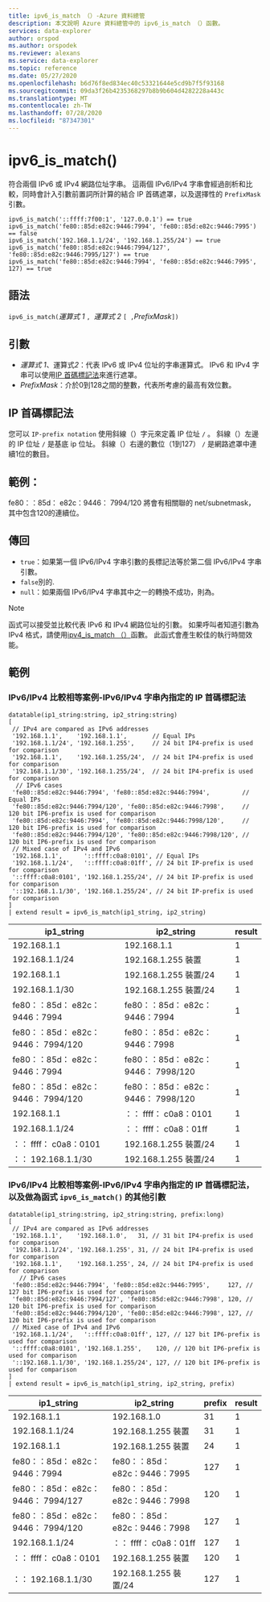 ```yaml
---
title: ipv6_is_match （）-Azure 資料總管
description: 本文說明 Azure 資料總管中的 ipv6_is_match （）函數。
services: data-explorer
author: orspod
ms.author: orspodek
ms.reviewer: alexans
ms.service: data-explorer
ms.topic: reference
ms.date: 05/27/2020
ms.openlocfilehash: b6d76f8ed834ec40c53321644e5cd9b7f5f93168
ms.sourcegitcommit: 09da3f26b4235368297b8b9b604d4282228a443c
ms.translationtype: MT
ms.contentlocale: zh-TW
ms.lasthandoff: 07/28/2020
ms.locfileid: "87347301"
---
```

# <a name="ipv6_is_match"></a>ipv6_is_match()

符合兩個 IPv6 或 IPv4 網路位址字串。 這兩個 IPv6/IPv4 字串會經過剖析和比較，同時會計入引數前置詞所計算的結合 IP 首碼遮罩，以及選擇性的 `PrefixMask` 引數。

```kusto
ipv6_is_match('::ffff:7f00:1', '127.0.0.1') == true
ipv6_is_match('fe80::85d:e82c:9446:7994', 'fe80::85d:e82c:9446:7995') == false
ipv6_is_match('192.168.1.1/24', '192.168.1.255/24') == true
ipv6_is_match('fe80::85d:e82c:9446:7994/127', 'fe80::85d:e82c:9446:7995/127') == true
ipv6_is_match('fe80::85d:e82c:9446:7994', 'fe80::85d:e82c:9446:7995', 127) == true
```

## <a name="syntax"></a>語法

`ipv6_is_match(`*運算式 1* `, `*運算式 2* `[ ,`*PrefixMask*`])`

## <a name="arguments"></a>引數

* *運算式 1*、運算式*2*：代表 IPv6 或 IPv4 位址的字串運算式。 IPv6 和 IPv4 字串可以使用[IP 首碼標記法](#ip-prefix-notation)來進行遮罩。
* *PrefixMask*：介於0到128之間的整數，代表所考慮的最高有效位數。

## <a name="ip-prefix-notation"></a>IP 首碼標記法
 
您可以 `IP-prefix notation` 使用斜線（）字元來定義 IP 位址 `/` 。
斜線（）左邊的 IP 位址 `/` 是基底 ip 位址。 斜線（）右邊的數位（1到127） `/` 是網路遮罩中連續1位的數目。 

## <a name="example"></a>範例：
fe80：：85d： e82c：9446： 7994/120 將會有相關聯的 net/subnetmask，其中包含120的連續位。

## <a name="returns"></a>傳回

* `true`：如果第一個 IPv6/IPv4 字串引數的長標記法等於第二個 IPv6/IPv4 字串引數。
* `false`別的.
* `null`：如果兩個 IPv6/IPv4 字串其中之一的轉換不成功，則為。

> [!Note]
> 函式可以接受並比較代表 IPv6 和 IPv4 網路位址的引數。 如果呼叫者知道引數為 IPv4 格式，請使用[ipv4_is_match （）](./ipv4-is-matchfunction.md)函數。 此函式會產生較佳的執行時間效能。

## <a name="examples"></a>範例

### <a name="ipv6ipv4-comparison-equality-case---ip-prefix-notation-specified-inside-the-ipv6ipv4-strings"></a>IPv6/IPv4 比較相等案例-IPv6/IPv4 字串內指定的 IP 首碼標記法

<!-- csl: https://help.kusto.windows.net/Samples -->
```kusto
datatable(ip1_string:string, ip2_string:string)
[
 // IPv4 are compared as IPv6 addresses
 '192.168.1.1',    '192.168.1.1',       // Equal IPs
 '192.168.1.1/24', '192.168.1.255',     // 24 bit IP4-prefix is used for comparison
 '192.168.1.1',    '192.168.1.255/24',  // 24 bit IP4-prefix is used for comparison
 '192.168.1.1/30', '192.168.1.255/24',  // 24 bit IP4-prefix is used for comparison
  // IPv6 cases
 'fe80::85d:e82c:9446:7994', 'fe80::85d:e82c:9446:7994',         // Equal IPs
 'fe80::85d:e82c:9446:7994/120', 'fe80::85d:e82c:9446:7998',     // 120 bit IP6-prefix is used for comparison
 'fe80::85d:e82c:9446:7994', 'fe80::85d:e82c:9446:7998/120',     // 120 bit IP6-prefix is used for comparison
 'fe80::85d:e82c:9446:7994/120', 'fe80::85d:e82c:9446:7998/120', // 120 bit IP6-prefix is used for comparison
 // Mixed case of IPv4 and IPv6
 '192.168.1.1',      '::ffff:c0a8:0101', // Equal IPs
 '192.168.1.1/24',   '::ffff:c0a8:01ff', // 24 bit IP-prefix is used for comparison
 '::ffff:c0a8:0101', '192.168.1.255/24', // 24 bit IP-prefix is used for comparison
 '::192.168.1.1/30', '192.168.1.255/24', // 24 bit IP-prefix is used for comparison
]
| extend result = ipv6_is_match(ip1_string, ip2_string)
```

|ip1_string|ip2_string|result|
|---|---|---|
|192.168.1.1|192.168.1.1|1|
|192.168.1.1/24|192.168.1.255 裝置|1|
|192.168.1.1|192.168.1.255 裝置/24|1|
|192.168.1.1/30|192.168.1.255 裝置/24|1|
|fe80：：85d： e82c：9446：7994|fe80：：85d： e82c：9446：7994|1|
|fe80：：85d： e82c：9446： 7994/120|fe80：：85d： e82c：9446：7998|1|
|fe80：：85d： e82c：9446：7994|fe80：：85d： e82c：9446： 7998/120|1|
|fe80：：85d： e82c：9446： 7994/120|fe80：：85d： e82c：9446： 7998/120|1|
|192.168.1.1|：： ffff： c0a8：0101|1|
|192.168.1.1/24|：： ffff： c0a8：01ff|1|
|：： ffff： c0a8：0101|192.168.1.255 裝置/24|1|
|：： 192.168.1.1/30|192.168.1.255 裝置/24|1|


### <a name="ipv6ipv4-comparison-equality-case--ip-prefix-notation-specified-inside-the-ipv6ipv4-strings-and-as-additional-argument-of-the-ipv6_is_match-function"></a>IPv6/IPv4 比較相等案例-IPv6/IPv4 字串內指定的 IP 首碼標記法，以及做為函式 `ipv6_is_match()` 的其他引數

<!-- csl: https://help.kusto.windows.net/Samples -->
```kusto
datatable(ip1_string:string, ip2_string:string, prefix:long)
[
 // IPv4 are compared as IPv6 addresses 
 '192.168.1.1',    '192.168.1.0',   31, // 31 bit IP4-prefix is used for comparison
 '192.168.1.1/24', '192.168.1.255', 31, // 24 bit IP4-prefix is used for comparison
 '192.168.1.1',    '192.168.1.255', 24, // 24 bit IP4-prefix is used for comparison
   // IPv6 cases
 'fe80::85d:e82c:9446:7994', 'fe80::85d:e82c:9446:7995',     127, // 127 bit IP6-prefix is used for comparison
 'fe80::85d:e82c:9446:7994/127', 'fe80::85d:e82c:9446:7998', 120, // 120 bit IP6-prefix is used for comparison
 'fe80::85d:e82c:9446:7994/120', 'fe80::85d:e82c:9446:7998', 127, // 120 bit IP6-prefix is used for comparison
 // Mixed case of IPv4 and IPv6
 '192.168.1.1/24',   '::ffff:c0a8:01ff', 127, // 127 bit IP6-prefix is used for comparison
 '::ffff:c0a8:0101', '192.168.1.255',    120, // 120 bit IP6-prefix is used for comparison
 '::192.168.1.1/30', '192.168.1.255/24', 127, // 120 bit IP6-prefix is used for comparison
]
| extend result = ipv6_is_match(ip1_string, ip2_string, prefix)
```

|ip1_string|ip2_string|prefix|result|
|---|---|---|---|
|192.168.1.1|192.168.1.0|31|1|
|192.168.1.1/24|192.168.1.255 裝置|31|1|
|192.168.1.1|192.168.1.255 裝置|24|1|
|fe80：：85d： e82c：9446：7994|fe80：：85d： e82c：9446：7995|127|1|
|fe80：：85d： e82c：9446： 7994/127|fe80：：85d： e82c：9446：7998|120|1|
|fe80：：85d： e82c：9446： 7994/120|fe80：：85d： e82c：9446：7998|127|1|
|192.168.1.1/24|：： ffff： c0a8：01ff|127|1|
|：： ffff： c0a8：0101|192.168.1.255 裝置|120|1|
|：： 192.168.1.1/30|192.168.1.255 裝置/24|127|1|
